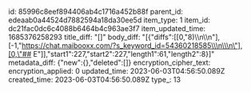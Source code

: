 id: 85996c8eef894406ab4c1716a452b88f
parent_id: edeaab0a44524d7882594a18da30ee5d
item_type: 1
item_id: dc21fac0dc6c4088b6464b4c963ae3f7
item_updated_time: 1685376258293
title_diff: "[]"
body_diff: "[{\"diffs\":[[0,\"8)\\\n\\\n\"],[-1,\"https://chat.maibooxx.com/?s_keyword_id=54360218585\\\n\\\n\"],[0,\"## E\"]],\"start1\":227,\"start2\":227,\"length1\":61,\"length2\":8}]"
metadata_diff: {"new":{},"deleted":[]}
encryption_cipher_text: 
encryption_applied: 0
updated_time: 2023-06-03T04:56:50.089Z
created_time: 2023-06-03T04:56:50.089Z
type_: 13